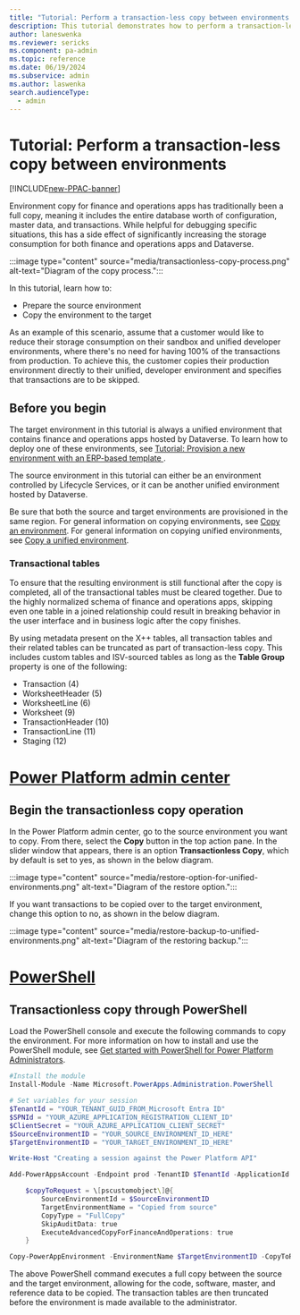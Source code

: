 ```yaml
---
title: "Tutorial: Perform a transaction-less copy between environments  | Microsoft Docs"
description: This tutorial demonstrates how to perform a transaction-less copy between unified environments.
author: laneswenka
ms.reviewer: sericks
ms.component: pa-admin
ms.topic: reference
ms.date: 06/19/2024
ms.subservice: admin
ms.author: laswenka
search.audienceType: 
  - admin
---
```


# Tutorial: Perform a transaction-less copy between environments 

[!INCLUDE[new-PPAC-banner](~/includes/new-PPAC-banner.md)]

Environment copy for finance and operations apps has traditionally been a full copy, meaning it includes the entire database worth of configuration, master data, and transactions.  While helpful for debugging specific situations, this has a side effect of significantly increasing the storage consumption for both finance and operations apps and Dataverse.  

:::image type="content" source="media/transactionless-copy-process.png" alt-text="Diagram of the copy process.":::

In this tutorial, learn how to:

- Prepare the source environment
- Copy the environment to the target

As an example of this scenario, assume that a customer would like to reduce their storage consumption on their sandbox and unified developer environments, where there's no need for having 100% of the transactions from production. To achieve this, the customer copies their production environment directly to their unified, developer environment and specifies that transactions are to be skipped.

## Before you begin

The target environment in this tutorial is always a unified environment that contains finance and operations apps hosted by Dataverse. To learn how to deploy one of these environments, see [Tutorial: Provision a new environment with an ERP-based template ](./tutorial-deploy-new-environment-with-ERP-template.md).

The source environment in this tutorial can either be an environment controlled by Lifecycle Services, or it can be another unified environment hosted by Dataverse.  

Be sure that both the source and target environments are provisioned in the same region. 
For general information on copying environments, see [Copy an environment](../copy-environment.md).
For general information on copying unified environments, see [Copy a unified environment](../unified-experience/tutorial-copy-lifecycle-services-environment-unified-environment.md).

### Transactional tables
To ensure that the resulting environment is still functional after the copy is completed, all of the transactional tables must be cleared together. Due to the highly normalized schema of finance and operations apps, skipping even one table in a joined relationship could result in breaking behavior in the user interface and in business logic after the copy finishes.  

By using metadata present on the X++ tables, all transaction tables and their related tables can be truncated as part of transaction-less copy. This includes custom tables and ISV-sourced tables as long as the **Table Group** property is one of the following:

- Transaction (4)
- WorksheetHeader (5)
- WorksheetLine (6)
- Worksheet (9)
- TransactionHeader (10)
- TransactionLine (11)
- Staging (12)

# [Power Platform admin center](#tab/PPAC)

## Begin the transactionless copy operation

In the Power Platform admin center, go to the source environment you want to copy. From there, select the **Copy** button in the top action pane. In the slider window that appears, there is an option **Transactionless Copy**, which by default is set to yes, as shown in the below diagram.

:::image type="content" source="media/restore-option-for-unified-environments.png" alt-text="Diagram of the restore option.":::

If you want transactions to be copied over to the target environment, change this option to no, as shown in the below diagram.

:::image type="content" source="media/restore-backup-to-unified-environments.png" alt-text="Diagram of the restoring backup.":::

# [PowerShell](#tab/PowerShell)

## Transactionless copy through PowerShell

Load the PowerShell console and execute the following commands to copy the environment. For more information on how to install and use the PowerShell module, see [Get started with PowerShell for Power Platform Administrators](../powershell-getting-started.md).

```PowerShell
#Install the module
Install-Module -Name Microsoft.PowerApps.Administration.PowerShell

# Set variables for your session
$TenantId = "YOUR_TENANT_GUID_FROM_Microsoft Entra ID"
$SPNId = "YOUR_AZURE_APPLICATION_REGISTRATION_CLIENT_ID"
$ClientSecret = "YOUR_AZURE_APPLICATION_CLIENT_SECRET"
$SourceEnvironmentID = "YOUR_SOURCE_ENVIRONMENT_ID_HERE"
$TargetEnvironmentID = "YOUR_TARGET_ENVIRONMENT_ID_HERE"

Write-Host "Creating a session against the Power Platform API"

Add-PowerAppsAccount -Endpoint prod -TenantID $TenantId -ApplicationId $SPNId -ClientSecret $ClientSecret

    $copyToRequest = \[pscustomobject\]@{
        SourceEnvironmentId = $SourceEnvironmentID
        TargetEnvironmentName = "Copied from source"
        CopyType = "FullCopy"
        SkipAuditData: true
        ExecuteAdvancedCopyForFinanceAndOperations: true
    }

Copy-PowerAppEnvironment -EnvironmentName $TargetEnvironmentID -CopyToRequestDefinition $copyToRequest
```
The above PowerShell command executes a full copy between the source and the target environment, allowing for the code, software, master, and reference data to be copied.  The transaction tables are then truncated before the environment is made available to the administrator.
